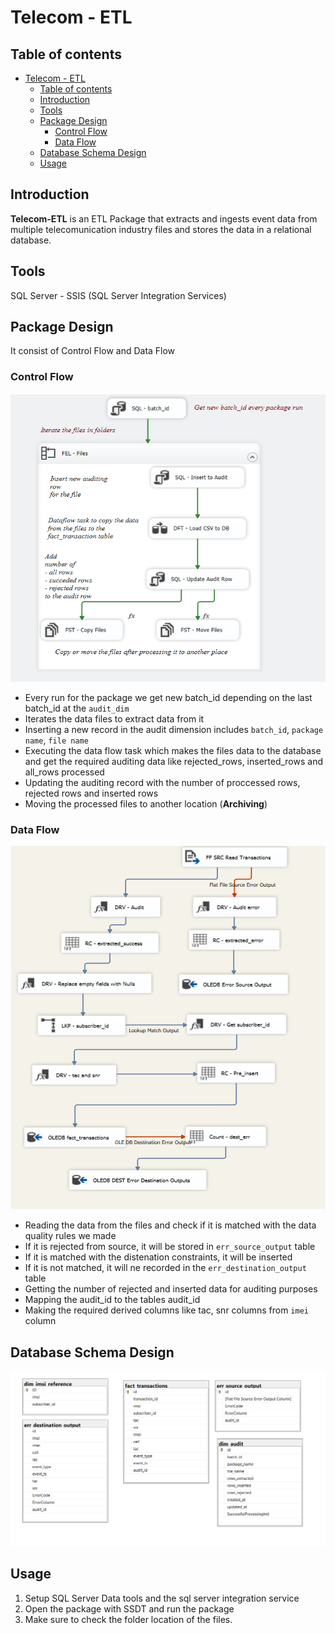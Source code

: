 # Telecom - ETL

## Table of contents
- [Telecom - ETL](#telecom---etl)
  - [Table of contents](#table-of-contents)
  - [Introduction](#introduction)
  - [Tools](#tools)
  - [Package Design](#package-design)
    - [Control Flow](#control-flow)
    - [Data Flow](#data-flow)
  - [Database Schema Design](#database-schema-design)
  - [Usage](#usage)

## Introduction

**Telecom-ETL** is an ETL Package that extracts and ingests event data from multiple telecomunication industry files and stores the data in a relational database.

## Tools
SQL Server - SSIS (SQL Server Integration Services)

## Package Design

It consist of Control Flow and Data Flow

### Control Flow

<p style="text-align:center">
  <img src="./images/Telecom-Control_Flow.png" alt="control-flow">
</p>

* Every run for the package we get new batch_id depending on the last batch_id at the `audit_dim`
* Iterates the data files to extract data from it
* Inserting a new record in the audit dimension includes `batch_id`, `package name`, `file name`
* Executing the data flow task which makes the files data to the database and get the required auditing data like rejected_rows, inserted_rows and all_rows processed
* Updating the auditing record with the number of proccessed rows, rejected rows and inserted rows
* Moving the processed files to another location (**Archiving**)

### Data Flow

<p style="text-align:center">
  <img src="./images/Telecom-Data_Flow.png" alt="data-flow">
</p>
 
* Reading the data from the files and check if it is matched with the data quality rules we made
* If it is rejected from source, it will be stored in `err_source_output` table
* If it is matched with the distenation constraints, it will be inserted
* If it is not matched, it will ne recorded in the `err_destination_output` table
* Getting the number of rejected and inserted data for auditing purposes
* Mapping the audit_id to the tables audit_id
* Making the required derived columns like tac, snr columns from `imei` column

## Database Schema Design

<p style="text-align:center">
  <img src="./images/schema.png" alt="data-flow">
</p>

## Usage

1. Setup SQL Server Data tools and the sql server integration service
2. Open the package with SSDT and run the package
3. Make sure to check the folder location of the files.



